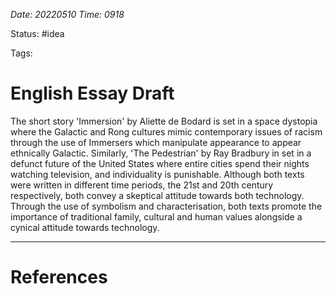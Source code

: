 *Date: 20220510 Time: 0918*

Status: #idea 

Tags:

# English Essay Draft


The short story 'Immersion' by Aliette de Bodard is set in a space dystopia where the Galactic and Rong cultures mimic contemporary issues of racism through the use of Immersers which manipulate appearance to appear ethnically Galactic. Similarly, 'The Pedestrian' by Ray Bradbury in set in a defunct future of the United States where entire cities spend their nights watching television, and individuality is punishable. Although both texts were written in different time periods, the 21st and 20th century respectively, both convey a skeptical attitude towards both technology. Through the use of symbolism and characterisation, both texts promote the importance of traditional family, cultural and human values alongside a cynical attitude towards technology. 






---

# References